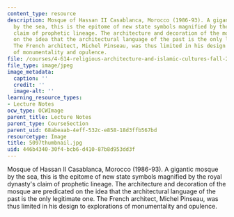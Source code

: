 ```yaml
---
content_type: resource
description: Mosque of Hassan II Casablanca, Morocco (1986-93). A gigantic mosque
  by the sea, this is the epitome of new state symbols magnified by the royal dynasty's
  claim of prophetic lineage. The architecture and decoration of the mosque are predicated
  on the idea that the architectural language of the past is the only legitimate one.
  The French architect, Michel Pinseau, was thus limited in his design to explorations
  of monumentality and opulence.
file: /courses/4-614-religious-architecture-and-islamic-cultures-fall-2002/446b434030f4bcb6d41087b8d953dd3f_5097thumbnail.jpg
file_type: image/jpeg
image_metadata:
  caption: ''
  credit: ''
  image-alt: ''
learning_resource_types:
- Lecture Notes
ocw_type: OCWImage
parent_title: Lecture Notes
parent_type: CourseSection
parent_uid: 68abeaab-4eff-532c-e858-18d3ffb567bd
resourcetype: Image
title: 5097thumbnail.jpg
uid: 446b4340-30f4-bcb6-d410-87b8d953dd3f
---
```

Mosque of Hassan II Casablanca, Morocco (1986-93). A gigantic mosque by the sea, this is the epitome of new state symbols magnified by the royal dynasty's claim of prophetic lineage. The architecture and decoration of the mosque are predicated on the idea that the architectural language of the past is the only legitimate one. The French architect, Michel Pinseau, was thus limited in his design to explorations of monumentality and opulence.

